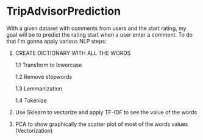 # TripAdvisorPrediction

With a given dataset with comments from users and the start rating, my goal will be to predict the rating start when a user enter a comment. 
To do that I'm gonna apply various NLP steps:

1. CREATE DICTIONARY WITH ALL THE WORDS

    1.1 Transform to lowercase

    1.2 Remove stopwords

    1.3 Lemmanization

    1.4 Tokenize
   
2. Use Sklearn to vectorize and apply TF-IDF to see the value of the words
3. PCA to show graphically the scatter plot of most of the words values (Vectorization)


 
